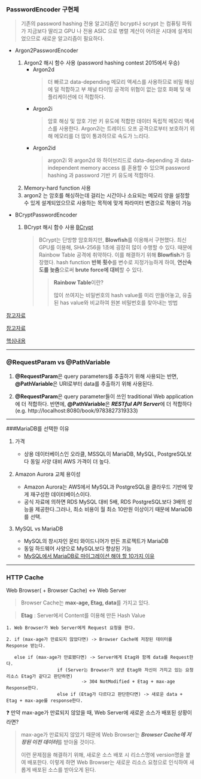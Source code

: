 ### PasswordEncoder 구현체
> 기존의 password hashing 전용 알고리즘인 bcrypt나 scrypt 는 컴퓨팅 파워가 지금보다 딸리고 GPU 나 전용 ASIC 으로 병렬 계산이 어려운 시대에 설계되었으므로 새로운 알고리즘이 필요하다.

- Argon2PasswordEncoder
  1. Argon2 해시 함수 사용 (password hashing contest 2015에서 우승)
      - Argon2d
          > 더 빠르고 data-depending 메모리 액세스를 사용하므로 비밀 해싱에 덜 적합하고 부 채널 타이밍 공격의 위협이 없는 암호 화폐 및 애플리케이션에 더 적합하다.
      - Argon2i
          > 암호 해싱 및 암호 기반 키 유도에 적합한 데이터 독립적 메모리 액세스를 사용한다. Argon2i는 트레이드 오프 공격으로부터 보호하기 위해 메모리를 더 많이 통과하므로 속도가 느리다.
      - Argon2id
          > argon2i 와 argon2d 와 하이브리드로 data-depending 과 data-independent memory access 를 혼용할 수 있으며 password hashing 과 password 기반 키 유도에 적합하다.
  3. Memory-hard function 사용
  4. argon2 는 암호를 해싱하는데 걸리는 시간이나 소요되는 메모리 양을 설정할 수 있게 설계되었으므로 사용하는 목적에 맞게 파라미터 변경으로 적용이 가능

- BCryptPasswordEncoder
  1. BCrypt 해시 함수 사용 [BCrypt](https://velog.io/@sangmin7648/Bcrypt%EB%9E%80)
      > BCrypt는 단방향 암호화지만, **Blowfish**를 이용해서 구현했다. 최신 GPU를 이용해, SHA-256을 1초에 굉장히 많이 수행할 수 있다. 
      >  때문에 Rainbow Table 공격에 취약하다. 이를 해결하기 위해 **Blowfish**가 등장했다. hash function **반복 횟수**를 변수로 지정가능하게 하여, **연산속도를 늦춤**으로써 
      >  **brute force에 대비**할 수 있다.
      >> **Rainbow Table**이란? 
      >> 
      >> 많이 쓰여지는 비밀번호의 hash value를 미리 만들어놓고, 유출된 has value와 비교하여 원본 비밀번호를 찾아내는 방법
 
 [참고자료](https://velog.io/@kylexid/%EC%99%9C-bcrypt-%EC%95%94%ED%98%B8%ED%99%94-%EB%B0%A9%EC%8B%9D%EC%9D%B4-%EC%B6%94%EC%B2%9C%EB%90%98%EC%96%B4%EC%A7%88%EA%B9%8C)
 
 [참고자료](https://www.lesstif.com/security/argon2-password-hashing-95879198.html)
 
 [핵심내용](https://d2.naver.com/helloworld/318732)

-------
### @RequestParam vs @PathVariable

1. **@RequestParam**은 query parameters를 추출하기 위해 사용되는 반면, **@PathVariable**은 URI로부터 data를 추출하기 위해 사용된다.

2. **@RequestParam**은 query parameter들이 쓰인 traditional Web application에 더 적합하다. 반면에, **@PathVariable**은 ***RESTful API Server***에 더 적합하다 (e.g. http://localhost:8080/book/9783827319333)

-------

###MariaDB를 선택한 이유
1. 가격
    - 상용 데이터베이스인 오라클, MSSQL이 MariaDB, MySQL, PostgreSQL보다 동일 사양 대비 AWS 가격이 더 높다.
    
2. Amazon Aurora 교체 용이성
    - Amazon Aurora는 AWS에서 MySQL과 PostgreSQL을 클라우드 기반에 맞게 재구성한 데이터베이스이다.
    - 공식 자료에 의하면 RDS MySQL 대비 5배, RDS PostgreSQL보다 3배의 성능을 제공한다.그러나, 최소 비용이 월 최소 10만원 이상이기 때문에 MariaDB를 선택. 
   
3. MySQL vs MariaDB
    - MySQL의 창시자인 몬티 와이드니어가 만든 프로젝트가 MariaDB
    - 동일 하드웨어 사양으로 MySQL보다 향상된 기능
    - [MySQL에서 MariaDB로 마이그레이션 해야 할 10가지 이유](https://xdhyix.wordpress.com/2016/03/24/mysql-에서-mariadb-로-마이그레이션-해야할-10가지-이유/)

--------
### HTTP Cache

Web Browser( + Browser Cache) <-> Web Server

> Browser Cache는 **max-age, Etag, data**를 가지고 있다.

> **Etag** : Server에서 Content를 이용해 만든 Hash Value
```
1. Web Browser가 Web Server에게 Request 요청을 한다.

2. if (max-age가 만료되지 않았다면) -> Browser Cache에 저장된 데이터를 Response 받는다.

   else if (max-age가 만료됐다면) -> Server에게 Etag와 함께 data를 Request한다.
                   if (Server는 Browser가 보낸 Etag와 자신이 가지고 있는 요청 리소스 Etag가 같다고 판단하면) 
                            -> 304 NotModified + Etag + max-age Response한다.
                   else if (Etag가 다르다고 판단한다면) -> 새로운 data + Etag + max-age를 response한다.
```

:question: 만약 max-age가 만료되지 않았을 때, Web Server에 새로운 소스가 배포된 상황이라면?
> max-age가 만료되지 않았기 때문에 Web Browser는 ***Browser Cache에 저장된 이전 데이터***를 받아올 것이다. 
> 
> 이런 문제점을 해결하기 위해, 새로운 소스 배포 시 리소스명에 version명을 붙여 배포한다. 이렇게 하면 Web Browser는 새로운 리소스 요청으로 인식하여 새롭게 배포된 소스를 받아오게 된다.
